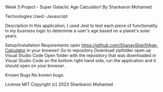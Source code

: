Week 5 Project - Super Galactic Age Calculator!
By Shankaron Mohamed

Technologies Used
-Javascript

Description
In this application, I used Jest to test each piece of functionality in my business logic to determine a user's age based on a planet's solar years. 

Setup/Installation Requirements
open https://github.com/ShanaySharif/Age-Calculator in your browser!
Go to repository
Download zipfolder
open up Visual Studio Code
Open folder with the repository that was downloaded in Visual Studio Code on the bottom right hand side, run the application and it should open on your browser.

Known Bugs
No known bugs.

License
MIT Copyright (c) 2023 Shankaron Mohamed